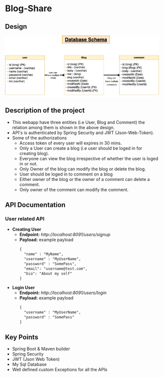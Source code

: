 Blog-Share
===

## Design
<img src="DB Schema.png" alt=""> 

## Description of the project
- This webapp have three entities (i.e User, Blog and Comment) the relation among them is shown in the above design.
- API's is authenticated by Spring Security and JWT (Json-Web-Token).
- Some of the authorizations
  - Access token of every user will expires in 30 mins.
  - Only a User can create a blog (i.e user should be loged in for creating blog).
  - Everyone can view the blog irrespective of whether the user is loged in or not.
  - Only Owner of the blog can modify the blog or delete the blog.
  - User should be loged in to comment on a blog
  - Either owner of the blog or the owner of a comment can delete a comment.
  - Only owner of the comment can modify the comment.
  
  
## API Documentation
### User related API
- <b>Creating User</b>
  - <b>Endpoint:</b> *http://localhost:8091/users/signup*
  - <b>Payload:</b> example payload
      ```
      {
        "name" : "MyName",
        "username" : "MyUserName",
        "password" : "SomePass",
        "email": "username@test.com",
        "bio": "About my self"
      }
      ```
- <b>Login User</b>
  - <b>Endpoint:</b> *http://localhost:8091/users/login*
  - <b>Payload:</b> example payload
      ```
      {
        "username" : "MyUserName",
        "password" : "SomePass"
      }
      ```
  
  
  
## Key Points
- Spring Boot & Maven builder
- Spring Security
- JWT (Json Web Token)
- My Sql Database
- Well defined custom Exceptions for all the APIs
